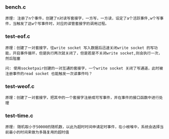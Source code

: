 ### bench.c

```
原理: 注册了n个事件，创建了n对读写套接字，一方写，一方读，设定了a个活跃事件,w个写事件，当触发了这w个写事件时，对应的读管套接字的调用过程。
```

### test-eof.c

```
原理：创建了一对套接字，往write socket 写入数据后迅速关闭write socket 的写功能，开启事件循环，但是执行两次就关闭了，但是若是不关闭write socket,则会执行一次，然后阻塞

问: 使用socketpair创建的一对互通的套接字，一个write socket 关闭了写通道，此时被注册事件的read socket 也能触发一次读事件吗？
```

### test-weof.c

```
原理：创建了一对套接字，把其中的一个套接字注册成可写事件，并在事件的接口函数中进行处理
```

### test-time.c

```
原理: 随机取小于50000的随机数，以此为超时时间申请定时事件，在小根堆中，系统会选择当前最小的时间来做为多路复用的超时值
```

